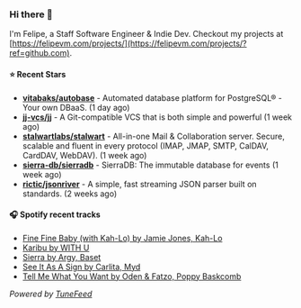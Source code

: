 ### Hi there 👋

I'm Felipe, a Staff Software Engineer & Indie Dev. Checkout my projects at [https://felipevm.com/projects/](https://felipevm.com/projects/?ref=github.com).

#### ⭐ Recent Stars
- **[vitabaks/autobase](https://github.com/vitabaks/autobase)** - Automated database platform for PostgreSQL® - Your own DBaaS. (1 day ago)
- **[jj-vcs/jj](https://github.com/jj-vcs/jj)** - A Git-compatible VCS that is both simple and powerful (1 week ago)
- **[stalwartlabs/stalwart](https://github.com/stalwartlabs/stalwart)** - All-in-one Mail &amp; Collaboration server. Secure, scalable and fluent in every protocol (IMAP, JMAP, SMTP, CalDAV, CardDAV, WebDAV). (1 week ago)
- **[sierra-db/sierradb](https://github.com/sierra-db/sierradb)** - SierraDB: The immutable database for events (1 week ago)
- **[rictic/jsonriver](https://github.com/rictic/jsonriver)** - A simple, fast streaming JSON parser built on standards. (2 weeks ago)

#### 🎧 Spotify recent tracks
- [Fine Fine Baby (with Kah-Lo) by Jamie Jones, Kah-Lo](https://open.spotify.com/track/5wEZ2qosMq4JnIY050e7GO)
- [Karibu by WITH U](https://open.spotify.com/track/6jTbKd7VnhCt5qxyWTdak7)
- [Sierra by Argy, Baset](https://open.spotify.com/track/1B7BRFwQJL3LvD5UA4iHpx)
- [See It As A Sign by Carlita, Myd](https://open.spotify.com/track/2rsTdV5sQmTTfX4SDsgT3o)
- [Tell Me What You Want by Oden &amp; Fatzo, Poppy Baskcomb](https://open.spotify.com/track/7pPMx57fvpINMYGE0eZFhp)

_Powered by [TuneFeed](https://tunefeed.app?ref=github.com)_
